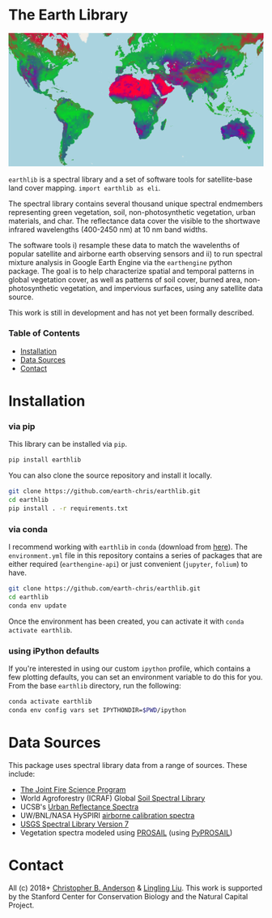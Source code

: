 # The Earth Library

<img src="plots/earth-unmixed.png">

`earthlib` is a spectral library and a set of software tools for satellite-base land cover mapping. `import earthlib as eli`.

The spectral library contains several thousand unique spectral endmembers representing green vegetation, soil, non-photosynthetic vegetation, urban materials, and char. The reflectance data cover the visible to the shortwave infrared wavelengths (400-2450 nm) at 10 nm band widths.

The software tools i) resample these data to match the wavelenths of popular satellite and airborne earth observing sensors and ii) to run spectral mixture analysis in Google Earth Engine via the `earthengine` python package. The goal is to help characterize spatial and temporal patterns in global vegetation cover, as well as patterns of soil cover, burned area, non-photosynthetic vegetation, and impervious surfaces, using any satellite data source.

This work is still in development and has not yet been formally described.

### Table of Contents

- [Installation](#installation)
- [Data Sources](#data-sources)
- [Contact](#contact)

# Installation

### via pip

This library can be installed via `pip`.

```bash
pip install earthlib
```

You can also clone the source repository and install it locally.

```bash
git clone https://github.com/earth-chris/earthlib.git
cd earthlib
pip install . -r requirements.txt
```

### via conda

I recommend working with `earthlib` in `conda` (download from [here](https://docs.conda.io/en/latest/miniconda.html)). The `environment.yml` file in this repository contains a series of packages that are either required (`earthengine-api`) or just convenient (`jupyter`, `folium`) to have.

```bash
git clone https://github.com/earth-chris/earthlib.git
cd earthlib
conda env update
```

Once the environment has been created, you can activate it with `conda activate earthlib`.

### using iPython defaults

If you're interested in using our custom `ipython` profile, which contains a few plotting defaults, you can set an environment variable to do this for you. From the base `earthlib` directory, run the following:

```bash
conda activate earthlib
conda env config vars set IPYTHONDIR=$PWD/ipython
```

# Data Sources

This package uses spectral library data from a range of sources. These include:

- [The Joint Fire Science Program](https://www.frames.gov/assessing-burn-severity/spectral-library/overview)
- World Agroforestry (ICRAF) Global [Soil Spectral Library](https://www.worldagroforestry.org/sd/landhealth/soil-plant-spectral-diagnostics-laboratory/soil-spectra-library)
- UCSB's [Urban Reflectance Spectra](https://ecosis.org/package/urban-reflectance-spectra-from-santa-barbara--ca)
- UW/BNL/NASA HySPIRI [airborne calibration spectra](https://ecosis.org/package/uw-bnl-nasa-hyspiri-airborne-campaign-leaf-and-canopy-spectra-and-trait-data)
- [USGS Spectral Library Version 7](https://www.sciencebase.gov/catalog/item/5807a2a2e4b0841e59e3a18d)
- Vegetation spectra modeled using [PROSAIL](http://teledetection.ipgp.jussieu.fr/prosail/) (using [PyPROSAIL](https://pyprosail.readthedocs.io/en/latest/))

# Contact

All (c) 2018+ [Christopher B. Anderson](mailto:cbanders@stanford.edu) & [Lingling Liu](mailto:lingling.liu@stanford.edu). This work is supported by the Stanford Center for Conservation Biology and the Natural Capital Project.
